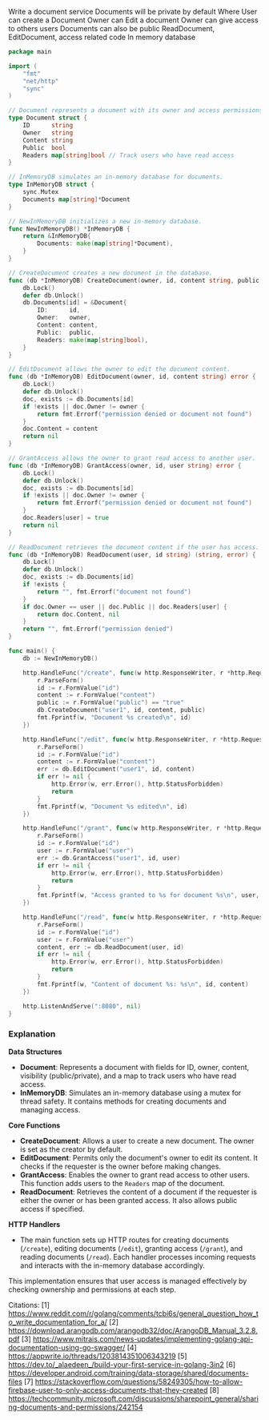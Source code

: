 Write a document service
Documents will be private by default
Where User can create a Document
Owner can Edit a document
Owner can give access to others users
Documents can also be public
ReadDocument, EditDocument, access related code
In memory database

```go
package main

import (
	"fmt"
	"net/http"
	"sync"
)

// Document represents a document with its owner and access permissions.
type Document struct {
	ID      string
	Owner   string
	Content string
	Public  bool
	Readers map[string]bool // Track users who have read access
}

// InMemoryDB simulates an in-memory database for documents.
type InMemoryDB struct {
	sync.Mutex
	Documents map[string]*Document
}

// NewInMemoryDB initializes a new in-memory database.
func NewInMemoryDB() *InMemoryDB {
	return &InMemoryDB{
		Documents: make(map[string]*Document),
	}
}

// CreateDocument creates a new document in the database.
func (db *InMemoryDB) CreateDocument(owner, id, content string, public bool) {
	db.Lock()
	defer db.Unlock()
	db.Documents[id] = &Document{
		ID:      id,
		Owner:   owner,
		Content: content,
		Public:  public,
		Readers: make(map[string]bool),
	}
}

// EditDocument allows the owner to edit the document content.
func (db *InMemoryDB) EditDocument(owner, id, content string) error {
	db.Lock()
	defer db.Unlock()
	doc, exists := db.Documents[id]
	if !exists || doc.Owner != owner {
		return fmt.Errorf("permission denied or document not found")
	}
	doc.Content = content
	return nil
}

// GrantAccess allows the owner to grant read access to another user.
func (db *InMemoryDB) GrantAccess(owner, id, user string) error {
	db.Lock()
	defer db.Unlock()
	doc, exists := db.Documents[id]
	if !exists || doc.Owner != owner {
		return fmt.Errorf("permission denied or document not found")
	}
	doc.Readers[user] = true
	return nil
}

// ReadDocument retrieves the document content if the user has access.
func (db *InMemoryDB) ReadDocument(user, id string) (string, error) {
	db.Lock()
	defer db.Unlock()
	doc, exists := db.Documents[id]
	if !exists {
		return "", fmt.Errorf("document not found")
	}
	if doc.Owner == user || doc.Public || doc.Readers[user] {
		return doc.Content, nil
	}
	return "", fmt.Errorf("permission denied")
}

func main() {
	db := NewInMemoryDB()

	http.HandleFunc("/create", func(w http.ResponseWriter, r *http.Request) {
		r.ParseForm()
		id := r.FormValue("id")
		content := r.FormValue("content")
		public := r.FormValue("public") == "true"
		db.CreateDocument("user1", id, content, public)
		fmt.Fprintf(w, "Document %s created\n", id)
	})

	http.HandleFunc("/edit", func(w http.ResponseWriter, r *http.Request) {
		r.ParseForm()
		id := r.FormValue("id")
		content := r.FormValue("content")
		err := db.EditDocument("user1", id, content)
		if err != nil {
			http.Error(w, err.Error(), http.StatusForbidden)
			return
		}
		fmt.Fprintf(w, "Document %s edited\n", id)
	})

	http.HandleFunc("/grant", func(w http.ResponseWriter, r *http.Request) {
		r.ParseForm()
		id := r.FormValue("id")
		user := r.FormValue("user")
		err := db.GrantAccess("user1", id, user)
		if err != nil {
			http.Error(w, err.Error(), http.StatusForbidden)
			return
		}
		fmt.Fprintf(w, "Access granted to %s for document %s\n", user, id)
	})

	http.HandleFunc("/read", func(w http.ResponseWriter, r *http.Request) {
		r.ParseForm()
		id := r.FormValue("id")
		user := r.FormValue("user")
		content, err := db.ReadDocument(user, id)
		if err != nil {
			http.Error(w, err.Error(), http.StatusForbidden)
			return
		}
		fmt.Fprintf(w, "Content of document %s: %s\n", id, content)
	})

	http.ListenAndServe(":8080", nil)
}
```

### Explanation

**Data Structures**
- **Document**: Represents a document with fields for ID, owner, content, visibility (public/private), and a map to track users who have read access.
- **InMemoryDB**: Simulates an in-memory database using a mutex for thread safety. It contains methods for creating documents and managing access.

**Core Functions**
- **CreateDocument**: Allows a user to create a new document. The owner is set as the creator by default.
- **EditDocument**: Permits only the document's owner to edit its content. It checks if the requester is the owner before making changes.
- **GrantAccess**: Enables the owner to grant read access to other users. This function adds users to the `Readers` map of the document.
- **ReadDocument**: Retrieves the content of a document if the requester is either the owner or has been granted access. It also allows public access if specified.

**HTTP Handlers**
- The main function sets up HTTP routes for creating documents (`/create`), editing documents (`/edit`), granting access (`/grant`), and reading documents (`/read`). Each handler processes incoming requests and interacts with the in-memory database accordingly.

This implementation ensures that user access is managed effectively by checking ownership and permissions at each step.

Citations:
[1] https://www.reddit.com/r/golang/comments/tcbi6s/general_question_how_to_write_documentation_for_a/
[2] https://download.arangodb.com/arangodb32/doc/ArangoDB_Manual_3.2.8.pdf
[3] https://www.mitrais.com/news-updates/implementing-golang-api-documentation-using-go-swagger/
[4] https://appwrite.io/threads/1203814351006343219
[5] https://dev.to/_alaedeen_/build-your-first-service-in-golang-3in2
[6] https://developer.android.com/training/data-storage/shared/documents-files
[7] https://stackoverflow.com/questions/58249305/how-to-allow-firebase-user-to-only-access-documents-that-they-created
[8] https://techcommunity.microsoft.com/discussions/sharepoint_general/sharing-documents-and-permissions/242154